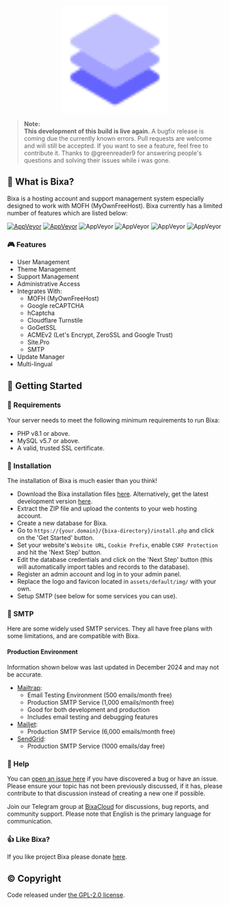 <div align="center">
    <img src="assets/default/images/logo-sm.svg" width="250px">
</div>

> **Note:**  
> **This development of this build is live again.**
> A bugfix release is coming due the currently known errors.
> Pull requests are welcome and will still be accepted. If you want to see a feature, feel free to contribute it.
> Thanks to @greenreader9 for answering people's questions and solving their issues while i was gone.

## 👀 What is Bixa?
Bixa is a hosting account and support management system especially designed to work with MOFH (MyOwnFreeHost). Bixa currently has a limited number of features which are listed below:

[![AppVeyor](https://img.shields.io/badge/Licence-GPL_2.0-orange)](LICENSE)
[![AppVeyor](https://img.shields.io/badge/Version-v1.2.8-informational)](https://github.com/bixacloud/bixa/releases/latest)
![AppVeyor](https://img.shields.io/badge/Build-Passed-brightgreen)
![AppVeyor](https://img.shields.io/badge/Interface-Tabler-lightgreen)
![AppVeyor](https://img.shields.io/badge/Development-Live-brightgreen)
![AppVeyor](https://img.shields.io/badge/Dependencies-PHP,_MySQL,_cUrl-red)

### 🎮 Features
- User Management
- Theme Management
- Support Management
- Administrative Access
- Integrates With:
	- MOFH (MyOwnFreeHost)
	- Google reCAPTCHA 
	- hCaptcha
	- Cloudflare Turnstile
	- GoGetSSL
	- ACMEv2 (Let's Encrypt, ZeroSSL and Google Trust)
	- Site.Pro
	- SMTP
- Update Manager
- Multi-lingual

## 🤸 Getting Started

### 🚅 Requirements
Your server needs to meet the following minimum requirements to run Bixa:
- PHP v8.1 or above.
- MySQL v5.7 or above.
- A valid, trusted SSL certificate.

### 💾 Installation 
The installation of Bixa is much easier than you think!
- Download the Bixa installation files [here](https://github.com/bixacloud/bixa/releases/latest). Alternatively, get the latest development version [here](https://github.com/bixacloud/bixa/archive/refs/heads/dev.zip).
- Extract the ZIP file and upload the contents to your web hosting account. 
- Create a new database for Bixa.
- Go to ```https://{your.domain}/{bixa-directory}/install.php``` and click on the 'Get Started' button.
- Set your website's ```Website URL```, ```Cookie Prefix```, enable ```CSRF Protection``` and hit the 'Next Step' button.
- Edit the database credentials and click on the 'Next Step' button (this will automatically import tables and records to the database).
- Register an admin account and log in to your admin panel. 
- Replace the logo and favicon located in ```assets/default/img/``` with your own.
- Setup SMTP (see below for some services you can use).


### 📧 SMTP
Here are some widely used SMTP services. They all have free plans with some limitations, and are compatible with Bixa.


#### Production Environment
Information shown below was last updated in December 2024 and may not be accurate. 

- [Mailtrap](https://mailtrap.io/):
  - Email Testing Environment (500 emails/month free)
  - Production SMTP Service (1,000 emails/month free)
  - Good for both development and production
  - Includes email testing and debugging features
- [Mailjet](https://mailjet.com/):
  - Production SMTP Service (6,000 emails/month free)
- [SendGrid](https://sendgrid.com/free/):
  - Production SMTP Service (1000 emails/day free)


### 🤔 Help
You can [open an issue here](https://github.com/bixacloud/bixa/issues/new) if you have discovered a bug or have an issue. Please ensure your topic has not been previously discussed, if it has, please contribute to that discussion instead of creating a new one if possible.

Join our Telegram group at [BixaCloud](https://t.me/bixacloud) for discussions, bug reports, and community support. Please note that English is the primary language for communication.

### 👍 Like Bixa?
If you like project Bixa please donate [here](https://bixa.app/DONATE.md).

## ©️ Copyright
Code released under [the GPL-2.0 license](LICENSE).
